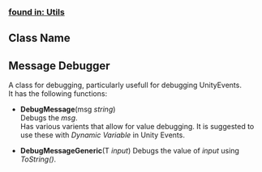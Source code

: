 ### [found in: Utils](https://github.com/Sad-AI-dev/dev-kit_Package/blob/main/Documentation/SubPages/Utils.md)
## Class Name
## Message Debugger
A class for debugging, particularly usefull for debugging UnityEvents.  
It has the following functions:

- **DebugMessage**(msg *string*)  
Debugs the *msg*.  
Has various varients that allow for value debugging. It is suggested to use these with *Dynamic Variable* in Unity Events.

- **DebugMessageGeneric**(T *input*)
Debugs the value of *input* using *ToString()*.